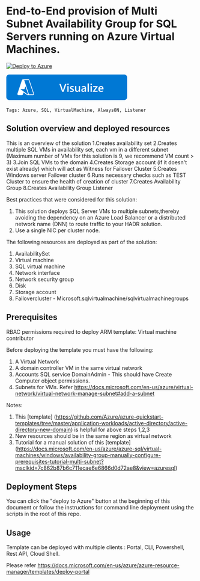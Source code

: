 # End-to-End provision of Multi Subnet Availability Group for SQL Servers running on Azure Virtual Machines. 

[![Deploy to Azure](https://aka.ms/deploytoazurebutton)](https://portal.azure.com/#create/Microsoft.Template/uri/https%3A%2F%2Fraw.githubusercontent.com%2FAzure%2Fazure-quickstart-templates%2Fmaster%2Fquickstarts%2Fmicrosoft.sqlvirtualmachine%2Fe2e-sql-vm-ag-setup%2Fazuredeploy.json)  

[![Visualize](https://raw.githubusercontent.com/Azure/azure-quickstart-templates/master/1-CONTRIBUTION-GUIDE/images/visualizebutton.svg?sanitize=true)](http://armviz.io/#/?load=https%3A%2F%2Fraw.githubusercontent.com%2FAzure%2Fazure-quickstart-templates%2Fmaster%2Fquickstarts%2Fmicrosoft.sqlvirtualmachine%2Fe2e-sql-vm-ag-setup%2Fazuredeploy.json)

`Tags: Azure, SQL, VirtualMachine, AlwaysON, Listener`

## Solution overview and deployed resources

This is an overview of the solution
1.Creates availability set
2.Creates multiple SQL VMs in availability set, each vm in a different subnet (Maximum number of VMs for this solution is 9, we recommend VM count > 3)
3.Join SQL VMs to the domain
4.Creates Storage account (if it doesn't exist already) which will act as Witness for Failover Cluster
5.Creates Windows server Failover cluster
6.Runs necessary checks such as TEST Cluster to ensure the health of creation of cluster 
7.Creates Availability Group
8.Creates Availability Group Listener

Best practices that were considered for this solution:
1. This solution deploys SQL Server VMs to multiple subnets,thereby avoiding the dependency on an Azure Load Balancer or a distributed network name (DNN) to route traffic to your HADR solution.
2. Use a single NIC per cluster node.

The following resources are deployed as part of the solution:
1. AvailabilitySet
2. Virtual machine 
3. SQL virtual machine 
4. Network interface 
5. Network security group 
6. Disk 
7. Storage account 
8. Failovercluster - Microsoft.sqlvirtualmachine/sqlvirtualmachinegroups 

## Prerequisites

RBAC permissions required to deploy ARM template: Virtual machine contributor

Before deploying the template you must have the following:
1. A Virtual Network 
2. A domain controller VM in the same virtual network
3. Accounts 
    SQL service
    DomainAdmin - This should have Create Computer object permissions.
4. Subnets for VMs. Refer https://docs.microsoft.com/en-us/azure/virtual-network/virtual-network-manage-subnet#add-a-subnet

Notes: 
1. This [template] (https://github.com/Azure/azure-quickstart-templates/tree/master/application-workloads/active-directory/active-directory-new-domain) is helpful for above steps 1,2,3
2. New resources should be in the same region as virtual network
3. Tutorial for a manual solution of this [template] (https://docs.microsoft.com/en-us/azure/azure-sql/virtual-machines/windows/availability-group-manually-configure-prerequisites-tutorial-multi-subnet?msclkid=7c862b87b6c711ecae6e6866d0d72ae8&view=azuresql)

## Deployment Steps

You can click the "deploy to Azure" button at the beginning of this document or follow the instructions for command line deployment using the scripts in the root of this repo.

## Usage

Template can be deployed with multiple clients : Portal, CLI, Powershell, Rest API, Cloud Shell.

Please refer https://docs.microsoft.com/en-us/azure/azure-resource-manager/templates/deploy-portal
